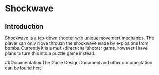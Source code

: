 # Shockwave

## Introduction
Shockwave is a top-down shooter with unique movement mechanics. The player can only move through the shockwave made by explosions from bombs.
Currently it is a multi-directional shooter game, however I have plans to turn this into a puzzle game instead.

##Documentation
The Game Design Document and other documentation can be found [here](https://drive.google.com/open?id=1f4gIUkglvPS6v-xbWj5ArSv2l8TUGKGy)
